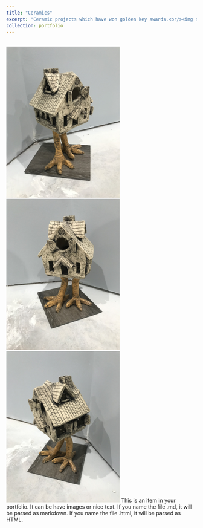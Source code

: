 ```yaml
---
title: "Ceramics"
excerpt: "Ceramic projects which have won golden key awards.<br/><img src='/images/mhouse.jpg' style='width:300px;'>"
collection: portfolio
---
```


<br/><img src='/images/lhouse.jpg' style='width:300px;'>
<br/><img src='/images/mhouse.jpg' style='width:300px;'>
<br/><img src='/images/rhouse.jpg' style='width:300px;'>
This is an item in your portfolio. It can be have images or nice text. If you name the file .md, it will be parsed as markdown. If you name the file .html, it will be parsed as HTML. 
